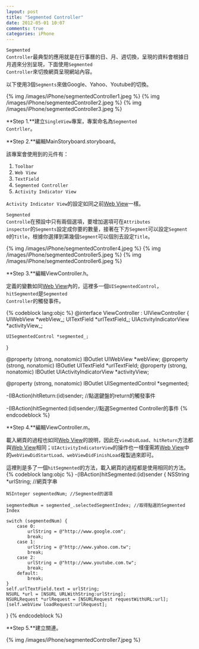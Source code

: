 ```yaml
---
layout: post
title: "Segmented Controller"
date: 2012-05-01 10:07
comments: true
categories: iPhone
---
```

<code>Segmented Controller</code>最典型的應用就是在行事曆的日、月、週切換，呈現的資料會根據日月週來分別呈現，下面使用<code>Segmented Controller</code>來切換網頁呈現網站內容。

以下使用3個<code>Segments</code>來做Google、Yahoo、Youtube的切換。

{% img /images/iPhone/segmentedController1.jpeg %}
{% img /images/iPhone/segmentedController2.jpeg %}
{% img /images/iPhone/segmentedController3.jpeg %}

<!-- more -->

**Step 1.**建立<code>SingleView</code>專案，專案命名為<code>Segmented Contrller</code>。

**Step 2.**編輯MainStoryboard.storyboard。

該專案會使用到的元件有：
<ol>
	<li><code>Toolbar</code></li>
	<li><code>Web View</code></li>
	<li><code>TextField</code></li>
	<li><code>Segmented Controller</code></li>
	<li><code>Activity Indicator View</code></li>
</ol>

<code>Activity Indicator View</code>的設定如同之前[Web View](http://lighter.github.com/blog/2012/04/24/web-view/)一樣。

<code>Segmented Controlle</code>在預設中只有兩個選項，要增加選項可在<code>Attributes inspector</code>的<code>Segments</code>設定成你要的數量，接著在下方<code>Segment</code>可以設定<code>Segment 0</code>的<code>Title</code>，根據你選擇到第幾個<code>Segment</code>可以個別去設定<code>Title</code>。

{% img /images/iPhone/segmentedController4.jpeg %}
{% img /images/iPhone/segmentedController5.jpeg %}
{% img /images/iPhone/segmentedController6.jpeg %}

**Step 3.**編輯ViewController.h。

定義的變數如同[Web View](http://lighter.github.com/blog/2012/04/24/web-view/)內的，這裡多一個<code>UISegmentedControl</code>，<code>hitSegmented</code>是<code>Segmented Controller</code>的觸發事件。

{% codeblock lang:objc %}
@interface ViewController : UIViewController<UIWebViewDelegate>
{
    UIWebView *webView_;
    UITextField *urlTextField_;
    UIActivityIndicatorView *activityView_;
    
    UISegmentedControl *segmented_;
}

@property (strong, nonatomic) IBOutlet UIWebView *webView;
@property (strong, nonatomic) IBOutlet UITextField *urlTextField;
@property (strong, nonatomic) IBOutlet UIActivityIndicatorView *activityView;

@property (strong, nonatomic) IBOutlet UISegmentedControl *segmented;

-(IBAction)hitReturn:(id)sender; //點選鍵盤的return的觸發事件

-(IBAction)hitSegmented:(id)sender;//點選Segmented Controller的事件
{% endcodeblock %}

**Step 4.**編輯ViewController.m。

載入網頁的過程也如同[Web View](http://lighter.github.com/blog/2012/04/24/web-view/)的說明，因此在<code>viewDidLoad</code>、<code>hitReturn</code>方法都與[Web View](http://lighter.github.com/blog/2012/04/24/web-view/)相同；<code>UIActivityIndicatorView</code>的操作也一樣僅需將[Web View](http://lighter.github.com/blog/2012/04/24/web-view/)中的<code>webViewDidStartLoad</code>、<code>webViewDidFinishLoad</code>複製過來即可。

這裡則是多了一個<code>hitSegmented</code>的方法，載入網頁的過程都是使用相同的方法。
{% codeblock lang:objc %}
-(IBAction)hitSegmented:(id)sender
{
    NSString *urlString;	//網頁字串
    
    NSInteger segmentedNum;	//Segmented的選項
    
    segmentedNum = segmented_.selectedSegmentIndex;	//取得點選的Segmented Index
    
    switch (segmentedNum) {
        case 0:
            urlString = @"http://www.google.com";
            break;
        case 1:
            urlString = @"http://www.yahoo.com.tw";
            break;
        case 2:
            urlString = @"http://www.youtube.com.tw";
            break;
        default:
            break;
    }
    self.urlTextField.text = urlString;
    NSURL *url = [NSURL URLWithString:urlString];
    NSURLRequest *urlRequest = [NSURLRequest requestWithURL:url];
    [self.webView loadRequest:urlRequest];
}
{% endcodeblock %}

**Step 5.**建立關連。

{% img /images/iPhone/segmentedController7.jpeg %}

